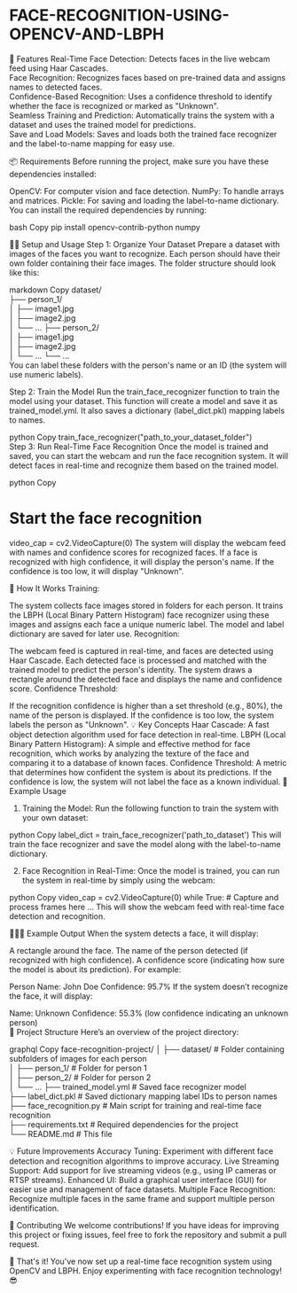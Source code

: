 # FACE-RECOGNITION-USING-OPENCV-AND-LBPH


🧠 Features
Real-Time Face Detection: Detects faces in the live webcam feed using Haar Cascades.
<br>
Face Recognition: Recognizes faces based on pre-trained data and assigns names to detected faces.
<br>
Confidence-Based Recognition: Uses a confidence threshold to identify whether the face is recognized or marked as "Unknown".
<br>
Seamless Training and Prediction: Automatically trains the system with a dataset and uses the trained model for predictions.
<br>
Save and Load Models: Saves and loads both the trained face recognizer and the label-to-name mapping for easy use.


📦 Requirements
Before running the project, make sure you have these dependencies installed:

OpenCV: For computer vision and face detection.
NumPy: To handle arrays and matrices.
Pickle: For saving and loading the label-to-name dictionary.
You can install the required dependencies by running:

bash
Copy
pip install opencv-contrib-python numpy


🏃‍♂️ Setup and Usage
Step 1: Organize Your Dataset
Prepare a dataset with images of the faces you want to recognize. Each person should have their own folder containing their face images. The folder structure should look like this:

markdown
Copy
dataset/
<br>
    ├── person_1/
    <br>
    │    ├── image1.jpg
    <br>
    │    ├── image2.jpg
    <br>
    │    └── ...
    ├── person_2/
    <br>
    │    ├── image1.jpg
    <br>
    │    ├── image2.jpg
    <br>
    │    └── ...
    └── ...
    <br>
You can label these folders with the person's name or an ID (the system will use numeric labels).

Step 2: Train the Model
Run the train_face_recognizer function to train the model using your dataset. This function will create a model and save it as trained_model.yml. It also saves a dictionary (label_dict.pkl) mapping labels to names.

python
Copy
train_face_recognizer("path_to_your_dataset_folder")
<br>
Step 3: Run Real-Time Face Recognition
Once the model is trained and saved, you can start the webcam and run the face recognition system. It will detect faces in real-time and recognize them based on the trained model.

python
Copy
# Start the face recognition
video_cap = cv2.VideoCapture(0)
The system will display the webcam feed with names and confidence scores for recognized faces. If a face is recognized with high confidence, it will display the person's name. If the confidence is too low, it will display "Unknown".

🔄 How It Works
Training:

The system collects face images stored in folders for each person.
It trains the LBPH (Local Binary Pattern Histogram) face recognizer using these images and assigns each face a unique numeric label.
The model and label dictionary are saved for later use.
Recognition:

The webcam feed is captured in real-time, and faces are detected using Haar Cascade.
Each detected face is processed and matched with the trained model to predict the person's identity.
The system draws a rectangle around the detected face and displays the name and confidence score.
Confidence Threshold:

If the recognition confidence is higher than a set threshold (e.g., 80%), the name of the person is displayed.
If the confidence is too low, the system labels the person as "Unknown".
💡 Key Concepts
Haar Cascade: A fast object detection algorithm used for face detection in real-time.
LBPH (Local Binary Pattern Histogram): A simple and effective method for face recognition, which works by analyzing the texture of the face and comparing it to a database of known faces.
Confidence Threshold: A metric that determines how confident the system is about its predictions. If the confidence is low, the system will not label the face as a known individual.
📸 Example Usage
1. Training the Model:
Run the following function to train the system with your own dataset:

python
Copy
label_dict = train_face_recognizer('path_to_dataset')
This will train the face recognizer and save the model along with the label-to-name dictionary.

2. Face Recognition in Real-Time:
Once the model is trained, you can run the system in real-time by simply using the webcam:

python
Copy
video_cap = cv2.VideoCapture(0)
while True:
    # Capture and process frames here
    ...
This will show the webcam feed with real-time face detection and recognition.

🧑‍🤝‍🧑 Example Output
When the system detects a face, it will display:

A rectangle around the face.
The name of the person detected (if recognized with high confidence).
A confidence score (indicating how sure the model is about its prediction).
For example:

Person Name: John Doe
Confidence: 95.7%
If the system doesn’t recognize the face, it will display:

Name: Unknown
Confidence: 55.3% (low confidence indicating an unknown person)
<br>
📂 Project Structure
Here’s an overview of the project directory:

graphql
Copy
face-recognition-project/
│
├── dataset/  # Folder containing subfolders of images for each person
<br>
│   ├── person_1/              # Folder for person 1
<br>
│   ├── person_2/              # Folder for person 2
<br>
│   └── ...
├── trained_model.yml          # Saved face recognizer model
<br>
├── label_dict.pkl             # Saved dictionary mapping label IDs to person names
<br>
├── face_recognition.py        # Main script for training and real-time face recognition
<br>
├── requirements.txt           # Required dependencies for the project
<br>
└── README.md                  # This file




💡 Future Improvements
Accuracy Tuning: Experiment with different face detection and recognition algorithms to improve accuracy.
Live Streaming Support: Add support for live streaming videos (e.g., using IP cameras or RTSP streams).
Enhanced UI: Build a graphical user interface (GUI) for easier use and management of face datasets.
Multiple Face Recognition: Recognize multiple faces in the same frame and support multiple person identification.


🤝 Contributing
We welcome contributions! If you have ideas for improving this project or fixing issues, feel free to fork the repository and submit a pull request.

🎉 That's it! You've now set up a real-time face recognition system using OpenCV and LBPH. Enjoy experimenting with face recognition technology! 😎

